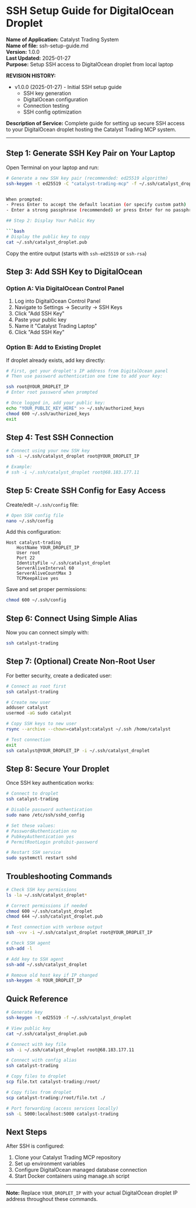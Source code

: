 # SSH Setup Guide for DigitalOcean Droplet

**Name of Application:** Catalyst Trading System  
**Name of file:** ssh-setup-guide.md  
**Version:** 1.0.0  
**Last Updated:** 2025-01-27  
**Purpose:** Setup SSH access to DigitalOcean droplet from local laptop

**REVISION HISTORY:**
- v1.0.0 (2025-01-27) - Initial SSH setup guide
  - SSH key generation
  - DigitalOcean configuration
  - Connection testing
  - SSH config optimization

**Description of Service:**
Complete guide for setting up secure SSH access to your DigitalOcean droplet hosting the Catalyst Trading MCP system.

---

## Step 1: Generate SSH Key Pair on Your Laptop

Open Terminal on your laptop and run:

```bash
# Generate a new SSH key pair (recommended: ed25519 algorithm)
ssh-keygen -t ed25519 -C "catalyst-trading-mcp" -f ~/.ssh/catalyst_droplet


When prompted:
- Press Enter to accept the default location (or specify custom path)
- Enter a strong passphrase (recommended) or press Enter for no passphrase

## Step 2: Display Your Public Key

```bash
# Display the public key to copy
cat ~/.ssh/catalyst_droplet.pub
```
Copy the entire output (starts with `ssh-ed25519` or `ssh-rsa`)

## Step 3: Add SSH Key to DigitalOcean

### Option A: Via DigitalOcean Control Panel
1. Log into DigitalOcean Control Panel
2. Navigate to Settings → Security → SSH Keys
3. Click "Add SSH Key"
4. Paste your public key
5. Name it "Catalyst Trading Laptop"
6. Click "Add SSH Key"

### Option B: Add to Existing Droplet
If droplet already exists, add key directly:

```bash
# First, get your droplet's IP address from DigitalOcean panel
# Then use password authentication one time to add your key:

ssh root@YOUR_DROPLET_IP
# Enter root password when prompted

# Once logged in, add your public key:
echo "YOUR_PUBLIC_KEY_HERE" >> ~/.ssh/authorized_keys
chmod 600 ~/.ssh/authorized_keys
exit
```

## Step 4: Test SSH Connection

```bash
# Connect using your new SSH key
ssh -i ~/.ssh/catalyst_droplet root@YOUR_DROPLET_IP

# Example:
# ssh -i ~/.ssh/catalyst_droplet root@68.183.177.11
```

## Step 5: Create SSH Config for Easy Access

Create/edit `~/.ssh/config` file:

```bash
# Open SSH config file
nano ~/.ssh/config
```

Add this configuration:

```
Host catalyst-trading
    HostName YOUR_DROPLET_IP
    User root
    Port 22
    IdentityFile ~/.ssh/catalyst_droplet
    ServerAliveInterval 60
    ServerAliveCountMax 3
    TCPKeepAlive yes
```

Save and set proper permissions:

```bash
chmod 600 ~/.ssh/config
```

## Step 6: Connect Using Simple Alias

Now you can connect simply with:

```bash
ssh catalyst-trading
```

## Step 7: (Optional) Create Non-Root User

For better security, create a dedicated user:

```bash
# Connect as root first
ssh catalyst-trading

# Create new user
adduser catalyst
usermod -aG sudo catalyst

# Copy SSH keys to new user
rsync --archive --chown=catalyst:catalyst ~/.ssh /home/catalyst

# Test connection
exit
ssh catalyst@YOUR_DROPLET_IP -i ~/.ssh/catalyst_droplet
```

## Step 8: Secure Your Droplet

Once SSH key authentication works:

```bash
# Connect to droplet
ssh catalyst-trading

# Disable password authentication
sudo nano /etc/ssh/sshd_config

# Set these values:
# PasswordAuthentication no
# PubkeyAuthentication yes
# PermitRootLogin prohibit-password

# Restart SSH service
sudo systemctl restart sshd
```

## Troubleshooting Commands

```bash
# Check SSH key permissions
ls -la ~/.ssh/catalyst_droplet*

# Correct permissions if needed
chmod 600 ~/.ssh/catalyst_droplet
chmod 644 ~/.ssh/catalyst_droplet.pub

# Test connection with verbose output
ssh -vvv -i ~/.ssh/catalyst_droplet root@YOUR_DROPLET_IP

# Check SSH agent
ssh-add -l

# Add key to SSH agent
ssh-add ~/.ssh/catalyst_droplet

# Remove old host key if IP changed
ssh-keygen -R YOUR_DROPLET_IP
```

## Quick Reference

```bash
# Generate key
ssh-keygen -t ed25519 -f ~/.ssh/catalyst_droplet

# View public key
cat ~/.ssh/catalyst_droplet.pub

# Connect with key file
ssh -i ~/.ssh/catalyst_droplet root@68.183.177.11

# Connect with config alias
ssh catalyst-trading

# Copy files to droplet
scp file.txt catalyst-trading:/root/

# Copy files from droplet
scp catalyst-trading:/root/file.txt ./

# Port forwarding (access services locally)
ssh -L 5000:localhost:5000 catalyst-trading
```

## Next Steps

After SSH is configured:
1. Clone your Catalyst Trading MCP repository
2. Set up environment variables
3. Configure DigitalOcean managed database connection
4. Start Docker containers using manage.sh script

---

**Note:** Replace `YOUR_DROPLET_IP` with your actual DigitalOcean droplet IP address throughout these commands.